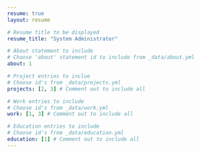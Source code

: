 ```yaml
---
resume: true
layout: resume

# Resume title to be displayed
resume_title: "System Administrator"

# About statement to include
# Choose 'about' statement id to include from _data/about.yml
about: 1

# Project entries to inclue
# Choose id's from _data/projects.yml
projects: [2, 3] # Comment out to include all

# Work entries to include
# Choose id's from _data/work.yml
work: [1, 3] # Comment out to include all

# Education entries to include
# Choose id's from _data/education.yml
education: [1] # Comment out to include all
---
```

